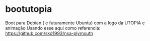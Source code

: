 # bootutopia
Boot para Debian ( e futuramente Ubuntu) com a logo da UTOPIA e animação
Usando esse aqui como referencia: https://github.com/skd1993/nsa-plymouth
